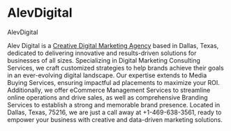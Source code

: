 # AlevDigital
AlevDigital

Alev Digital is a [Creative Digital Marketing Agency](https://alevdigital.com/) based in Dallas, Texas, dedicated to delivering innovative and results-driven solutions for businesses of all sizes. Specializing in Digital Marketing Consulting Services, we craft customized strategies to help brands achieve their goals in an ever-evolving digital landscape. Our expertise extends to Media Buying Services, ensuring impactful ad placements to maximize your ROI. Additionally, we offer eCommerce Management Services to streamline online operations and drive sales, as well as comprehensive Branding Services to establish a strong and memorable brand presence. Located in Dallas, Texas, 75216, we are just a call away at +1-469-638-3561, ready to empower your business with creative and data-driven marketing solutions.
